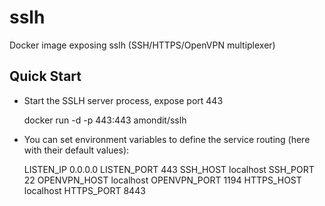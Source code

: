 # sslh
Docker image exposing sslh (SSH/HTTPS/OpenVPN multiplexer) 

## Quick Start

* Start the SSLH server process, expose port 443

     docker run  -d -p 443:443  amondit/sslh

* You can set environment variables to define the service routing (here with their default values):

     LISTEN_IP 0.0.0.0
     LISTEN_PORT 443
     SSH_HOST localhost
     SSH_PORT 22
     OPENVPN_HOST localhost
     OPENVPN_PORT 1194
     HTTPS_HOST localhost
     HTTPS_PORT 8443

